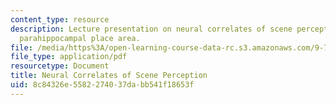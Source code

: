```yaml
---
content_type: resource
description: Lecture presentation on neural correlates of scene perception and the
  parahippocampal place area.
file: /media/https%3A/open-learning-course-data-rc.s3.amazonaws.com/9-71-functional-mri-of-high-level-vision-fall-2007/8c84326e5582274037dabb541f18653f_lec4_scene_ip.pdf
file_type: application/pdf
resourcetype: Document
title: Neural Correlates of Scene Perception
uid: 8c84326e-5582-2740-37da-bb541f18653f
---
```

